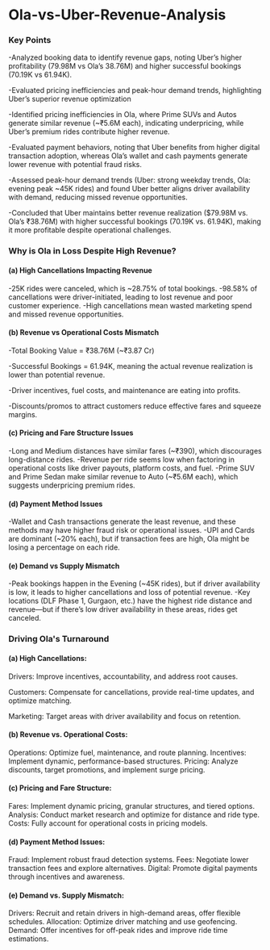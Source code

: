 # Ola-vs-Uber-Revenue-Analysis

### Key Points
-Analyzed booking data to identify revenue gaps, noting Uber’s higher profitability (79.98M vs Ola’s 38.76M) and higher successful bookings (70.19K vs 61.94K). 

-Evaluated pricing inefficiencies and peak-hour demand trends, highlighting Uber’s superior revenue optimization

-Identified pricing inefficiencies in Ola, where Prime SUVs and Autos generate similar revenue (~₹5.6M each), indicating underpricing, while Uber’s premium rides contribute higher revenue.

-Evaluated payment behaviors, noting that Uber benefits from higher digital transaction adoption, whereas Ola’s wallet and cash payments generate lower revenue with potential fraud risks.

-Assessed peak-hour demand trends (Uber: strong weekday trends, Ola: evening peak ~45K rides) and found Uber better aligns driver availability with demand, reducing missed revenue opportunities.

-Concluded that Uber maintains better revenue realization ($79.98M vs. Ola’s ₹38.76M) with higher successful bookings (70.19K vs. 61.94K), making it more profitable despite operational challenges.



### Why is Ola in Loss Despite High Revenue?


#### (a) High Cancellations Impacting Revenue
-25K rides were canceled, which is ~28.75% of total bookings.
-98.58% of cancellations were driver-initiated, leading to lost revenue and poor customer experience.
-High cancellations mean wasted marketing spend and missed revenue opportunities.


#### (b) Revenue vs Operational Costs Mismatch
-Total Booking Value = ₹38.76M (~₹3.87 Cr)

-Successful Bookings = 61.94K, meaning the actual revenue realization is lower than potential revenue.

-Driver incentives, fuel costs, and maintenance are eating into profits.

-Discounts/promos to attract customers reduce effective fares and squeeze margins.


#### (c) Pricing and Fare Structure Issues
-Long and Medium distances have similar fares (~₹390), which discourages long-distance rides.
-Revenue per ride seems low when factoring in operational costs like driver payouts, platform costs, and fuel.
-Prime SUV and Prime Sedan make similar revenue to Auto (~₹5.6M each), which suggests underpricing premium rides.


#### (d) Payment Method Issues
-Wallet and Cash transactions generate the least revenue, and these methods may have higher fraud risk or operational issues.
-UPI and Cards are dominant (~20% each), but if transaction fees are high, Ola might be losing a percentage on each ride.


#### (e) Demand vs Supply Mismatch
-Peak bookings happen in the Evening (~45K rides), but if driver availability is low, it leads to higher cancellations and loss of potential revenue.
-Key locations (DLF Phase 1, Gurgaon, etc.) have the highest ride distance and revenue—but if there’s low driver availability in these areas, rides get canceled.



### Driving Ola's Turnaround


#### (a) High Cancellations:
Drivers: Improve incentives, accountability, and address root causes.

Customers: Compensate for cancellations, provide real-time updates, and optimize matching.

Marketing: Target areas with driver availability and focus on retention.

#### (b) Revenue vs. Operational Costs:
Operations: Optimize fuel, maintenance, and route planning.
Incentives: Implement dynamic, performance-based structures.
Pricing: Analyze discounts, target promotions, and implement surge pricing.

#### (c) Pricing and Fare Structure:
Fares: Implement dynamic pricing, granular structures, and tiered options.
Analysis: Conduct market research and optimize for distance and ride type.
Costs: Fully account for operational costs in pricing models.

#### (d) Payment Method Issues:
Fraud: Implement robust fraud detection systems.
Fees: Negotiate lower transaction fees and explore alternatives.
Digital: Promote digital payments through incentives and awareness.

#### (e) Demand vs. Supply Mismatch:
Drivers: Recruit and retain drivers in high-demand areas, offer flexible schedules.
Allocation: Optimize driver matching and use geofencing.
Demand: Offer incentives for off-peak rides and improve ride time estimations.
